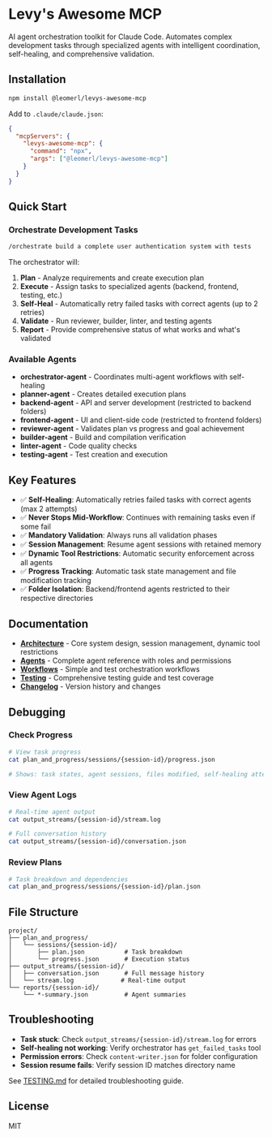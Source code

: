 # Levy's Awesome MCP

AI agent orchestration toolkit for Claude Code. Automates complex development tasks through specialized agents with intelligent coordination, self-healing, and comprehensive validation.

## Installation

```bash
npm install @leomerl/levys-awesome-mcp
```

Add to `.claude/claude.json`:
```json
{
  "mcpServers": {
    "levys-awesome-mcp": {
      "command": "npx",
      "args": ["@leomerl/levys-awesome-mcp"]
    }
  }
}
```

## Quick Start

### Orchestrate Development Tasks

```bash
/orchestrate build a complete user authentication system with tests
```

The orchestrator will:
1. **Plan** - Analyze requirements and create execution plan
2. **Execute** - Assign tasks to specialized agents (backend, frontend, testing, etc.)
3. **Self-Heal** - Automatically retry failed tasks with correct agents (up to 2 retries)
4. **Validate** - Run reviewer, builder, linter, and testing agents
5. **Report** - Provide comprehensive status of what works and what's validated

### Available Agents

- **orchestrator-agent** - Coordinates multi-agent workflows with self-healing
- **planner-agent** - Creates detailed execution plans
- **backend-agent** - API and server development (restricted to backend folders)
- **frontend-agent** - UI and client-side code (restricted to frontend folders)
- **reviewer-agent** - Validates plan vs progress and goal achievement
- **builder-agent** - Build and compilation verification
- **linter-agent** - Code quality checks
- **testing-agent** - Test creation and execution

## Key Features

- ✅ **Self-Healing**: Automatically retries failed tasks with correct agents (max 2 attempts)
- ✅ **Never Stops Mid-Workflow**: Continues with remaining tasks even if some fail
- ✅ **Mandatory Validation**: Always runs all validation phases
- ✅ **Session Management**: Resume agent sessions with retained memory
- ✅ **Dynamic Tool Restrictions**: Automatic security enforcement across all agents
- ✅ **Progress Tracking**: Automatic task state management and file modification tracking
- ✅ **Folder Isolation**: Backend/frontend agents restricted to their respective directories

## Documentation

- **[Architecture](docs/ARCHITECTURE.md)** - Core system design, session management, dynamic tool restrictions
- **[Agents](docs/AGENTS.md)** - Complete agent reference with roles and permissions
- **[Workflows](docs/WORKFLOWS.md)** - Simple and test orchestration workflows
- **[Testing](docs/TESTING.md)** - Comprehensive testing guide and test coverage
- **[Changelog](CHANGELOG.md)** - Version history and changes

## Debugging

### Check Progress
```bash
# View task progress
cat plan_and_progress/sessions/{session-id}/progress.json

# Shows: task states, agent sessions, files modified, self-healing attempts
```

### View Agent Logs
```bash
# Real-time agent output
cat output_streams/{session-id}/stream.log

# Full conversation history
cat output_streams/{session-id}/conversation.json
```

### Review Plans
```bash
# Task breakdown and dependencies
cat plan_and_progress/sessions/{session-id}/plan.json
```

## File Structure

```
project/
├── plan_and_progress/
│   └── sessions/{session-id}/
│       ├── plan.json           # Task breakdown
│       └── progress.json       # Execution status
├── output_streams/{session-id}/
│   ├── conversation.json       # Full message history
│   └── stream.log             # Real-time output
└── reports/{session-id}/
    └── *-summary.json          # Agent summaries
```

## Troubleshooting

- **Task stuck**: Check `output_streams/{session-id}/stream.log` for errors
- **Self-healing not working**: Verify orchestrator has `get_failed_tasks` tool
- **Permission errors**: Check `content-writer.json` for folder configuration
- **Session resume fails**: Verify session ID matches directory name

See [TESTING.md](docs/TESTING.md) for detailed troubleshooting guide.

## License

MIT